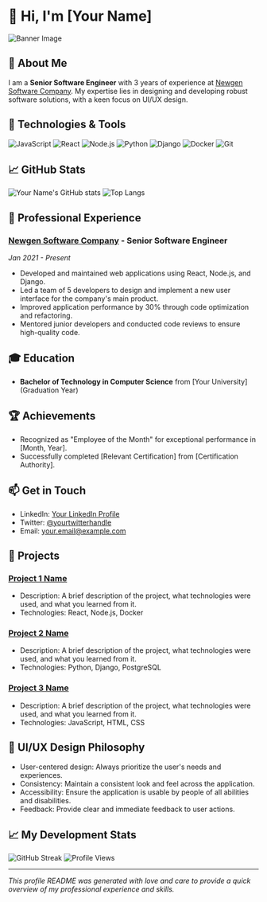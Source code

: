 # 👋 Hi, I'm [Your Name]

![Banner Image](url_to_your_banner_image)

## 🚀 About Me

I am a **Senior Software Engineer** with 3 years of experience at [Newgen Software Company](https://www.newgensoft.com/). My expertise lies in designing and developing robust software solutions, with a keen focus on UI/UX design.

## 🔧 Technologies & Tools

![JavaScript](https://img.shields.io/badge/JavaScript-323330?style=for-the-badge&logo=javascript&logoColor=F7DF1E)
![React](https://img.shields.io/badge/React-20232A?style=for-the-badge&logo=react&logoColor=61DAFB)
![Node.js](https://img.shields.io/badge/Node.js-339933?style=for-the-badge&logo=nodedotjs&logoColor=white)
![Python](https://img.shields.io/badge/Python-3776AB?style=for-the-badge&logo=python&logoColor=white)
![Django](https://img.shields.io/badge/Django-092E20?style=for-the-badge&logo=django&logoColor=white)
![Docker](https://img.shields.io/badge/Docker-2496ED?style=for-the-badge&logo=docker&logoColor=white)
![Git](https://img.shields.io/badge/Git-F05032?style=for-the-badge&logo=git&logoColor=white)

## 📈 GitHub Stats

![Your Name's GitHub stats](https://github-readme-stats.vercel.app/api?username=your_github_username&show_icons=true&theme=radical)
![Top Langs](https://github-readme-stats.vercel.app/api/top-langs/?username=your_github_username&layout=compact&theme=radical)

## 💼 Professional Experience

### [Newgen Software Company](https://www.newgensoft.com/) - Senior Software Engineer
*Jan 2021 - Present*

- Developed and maintained web applications using React, Node.js, and Django.
- Led a team of 5 developers to design and implement a new user interface for the company's main product.
- Improved application performance by 30% through code optimization and refactoring.
- Mentored junior developers and conducted code reviews to ensure high-quality code.

## 🎓 Education

- **Bachelor of Technology in Computer Science** from [Your University] (Graduation Year)

## 🏆 Achievements

- Recognized as "Employee of the Month" for exceptional performance in [Month, Year].
- Successfully completed [Relevant Certification] from [Certification Authority].

## 📫 Get in Touch

- LinkedIn: [Your LinkedIn Profile](https://www.linkedin.com/in/yourprofile)
- Twitter: [@yourtwitterhandle](https://twitter.com/yourtwitterhandle)
- Email: [your.email@example.com](mailto:your.email@example.com)

## 🌟 Projects

### [Project 1 Name](https://github.com/yourusername/project1)
- Description: A brief description of the project, what technologies were used, and what you learned from it.
- Technologies: React, Node.js, Docker

### [Project 2 Name](https://github.com/yourusername/project2)
- Description: A brief description of the project, what technologies were used, and what you learned from it.
- Technologies: Python, Django, PostgreSQL

### [Project 3 Name](https://github.com/yourusername/project3)
- Description: A brief description of the project, what technologies were used, and what you learned from it.
- Technologies: JavaScript, HTML, CSS

## 🎨 UI/UX Design Philosophy

- User-centered design: Always prioritize the user's needs and experiences.
- Consistency: Maintain a consistent look and feel across the application.
- Accessibility: Ensure the application is usable by people of all abilities and disabilities.
- Feedback: Provide clear and immediate feedback to user actions.

## 📈 My Development Stats

![GitHub Streak](https://github-readme-streak-stats.herokuapp.com/?user=your_github_username&theme=radical)
![Profile Views](https://komarev.com/ghpvc/?username=your_github_username&color=blueviolet)

---

*This profile README was generated with love and care to provide a quick overview of my professional experience and skills.*
